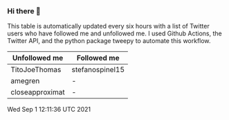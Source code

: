### Hi there 👋

This table is automatically updated every six hours with a list of Twitter users who have followed me and unfollowed me. I used Github Actions, the Twitter API, and the python package tweepy to automate this workflow.

| Unfollowed me |  Followed me |
| --- | --- |
|TitoJoeThomas|stefanospinel15|
|amegren|-|
|closeapproximat|-|
Wed Sep  1 12:11:36 UTC 2021
